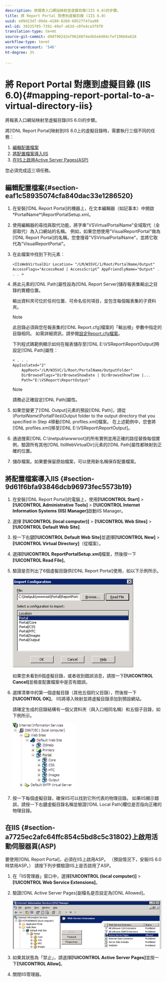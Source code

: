 ```yaml
---
description: 將報表入口網站映射至虛擬目錄(IIS 6.0)的步驟。
title: 將 Report Portal 對應到虛擬目錄 (IIS 6.0)
uuid: e09d23d7-09de-4180-8260-60527f47aa98
exl-id: 39335705-7391-49af-a63d-c0fe4ca3f8f0
translation-type: tm+mt
source-git-commit: d9df90242ef96188f4e4b5e6d04cfef196b0a628
workflow-type: tm+mt
source-wordcount: '546'
ht-degree: 3%

---
```


# 將 Report Portal 對應到虛擬目錄 (IIS 6.0){#mapping-report-portal-to-a-virtual-directory-iis}

將報表入口網站映射至虛擬目錄(IIS 6.0)的步驟。

將[!DNL Report Portal]映射到IIS 6.0上的虛擬目錄時，需要執行三個不同的任務：

1. [編輯配置檔案](../../../../home/c-rpt-oview/c-install-rpt-port/c-virtual-dir/c-map-rpt-port-vdir-6.md#section-eaf1c58935074cfa840dac33e1286520)
1. [將配置檔案導入IIS](../../../../home/c-rpt-oview/c-install-rpt-port/c-virtual-dir/c-map-rpt-port-vdir-6.md#section-9d61f6bfa93846dcb96973fec5573b19)
1. [在IIS上啟用Active Server Pages(ASP)](../../../../home/c-rpt-oview/c-install-rpt-port/c-virtual-dir/c-map-rpt-port-vdir-6.md#section-a7725ec2afc64ffc854c5bd8c5c31802)

您必須完成這三項任務。

## 編輯配置檔案{#section-eaf1c58935074cfa840dac33e1286520}

1. 在安裝[!DNL Report Portal]的機器上，在文本編輯器（如記事本）中開啟\*PortalName*\ReportPortalSetup.xml。

1. 使用編輯器的尋找與取代功能，將字串&quot;VSVirtualPortalName&quot;全域取代（全部取代）為入口網站的名稱。 例如，如果您想使用&quot;VisualReportPortal&quot;做為[!DNL Report Portal]的名稱，您會搜尋&quot;VSVirtualPortalName&quot;，並將它取代為&quot;VisualReportPortal&quot;。
1. 在此檔案中找到下列元素：

   ```
   <IIsWebVirtualDir Location= "/LM/W3SVC/1/Root/PortalName/Output" AccessFlags="AccessRead | AccessScript” AppFriendlyName="Output" . . . >
   ```

1. 將此元素的[!DNL Path]屬性設為[!DNL Report Server]儲存報表集輸出之目錄的實體位置。

   輸出資料夾可位於任何位置、可命名任何項目，並包含每個報表集的子資料夾。

   >[!NOTE]
   >
   >此目錄必須與您在報表集的[!DNL Report.cfg]檔案的「輸出根」參數中指定的目錄相同。 如需詳細資訊，請參閱[設定Report.cfg檔案](../../../../home/c-rpt-oview/c-admin-rpt/c-config-rpt-files.md#concept-cf4b95344fcb4c8c877db91e5f1d345d)。

   下列程式碼範例顯示如何在報表儲存至[!DNL E:\VSReport\ReportOutput]時設定[!DNL Path]屬性：

   ```
   < . . . 
   AppIsolated="2" 
       AppRoot="/LM/W3SVC/1/Root/PortalName/OutputFolder" 
       DirBrowseFlags="DirBrowseShowDate | DirBrowseShowTime |...  
       Path="E:\VSReport\ReportOutput"
   ```

   >[!NOTE]
   >
   >請務必正確設定[!DNL Path]屬性。

1. 如果您變更了[!DNL Output]元素的預設[!DNL Path]，請從&#x200B;*\PortalName*\PortalFiles\Output folder to the output directory that you specified in Step 4移動[!DNL profiles.xml]檔案。 在上述範例中，您會將[!DNL profiles.xml]移至[!DNL E:\VSReport\ReportOutput]。

1. 通過搜索[!DNL C:\Inetpub\wwwroot]的所有實例並用正確的路徑替換每個實例，驗證所有其他[!DNL IIsWebVirtualDir]元素的[!DNL Path]屬性都映射到正確的位置。

1. 儲存檔案。如果要保留原始檔案，可以使用新名稱保存配置檔案。

## 將配置檔案導入IIS {#section-9d61f6bfa93846dcb96973fec5573b19}

1. 在安裝[!DNL Report Portal]的電腦上，使用&#x200B;**[!UICONTROL Start]** > **[!UICONTROL Administrative Tools]** > **[!UICONTROL Internet Information Systems (IIS) Manager]**&#x200B;啟動IIS Manager。

1. 選擇 **[!UICONTROL (local computer)]** > **[!UICONTROL Web Sites]** > **[!UICONTROL Default Web Site]**.

1. 按一下右鍵&#x200B;**[!UICONTROL Default Web Site]**&#x200B;並選擇&#x200B;**[!UICONTROL New]** > **[!UICONTROL Virtual Directory]**（從檔案）。

1. 選擇&#x200B;**[!UICONTROL ReportPortalSetup.xml]**&#x200B;檔案，然後按一下&#x200B;**[!UICONTROL Read File]**。

1. 驗證是否列出了6個虛擬目錄供[!DNL Report Portal]使用，如以下示例所示。

   ![](assets/rptPort_dia_VirDirs.png)

   如果您未看到6個虛擬目錄，或者收到錯誤消息，請按一下&#x200B;**[!UICONTROL Cancel]**&#x200B;並檢查配置檔案中是否有錯誤。

1. 選擇清單中的第一個虛擬目錄（其他五個的父目錄），然後按一下&#x200B;**[!UICONTROL OK]**。 IIS將導入映射並將虛擬目錄添加到預設網站。

   請確定生成的目錄結構有一個父資料夾（與入口相同名稱）和五個子目錄，如下例所示。

   ![](assets/rptPort_scrn_VirDirs_Installed.png)

1. 按一下每個虛擬目錄，確保IIS可以找到它所代表的物理目錄。 如果IIS顯示錯誤，請按一下右鍵虛擬目錄名稱並驗證[!DNL Local Path]欄位是否指向正確的物理目錄。

## 在IIS {#section-a7725ec2afc64ffc854c5bd8c5c31802}上啟用活動伺服器頁(ASP)

要使用[!DNL Report Portal]，必須在IIS上啟用ASP。 （預設情況下，安裝IIS 6.0時禁用ASP。） 請按下列步驟驗證IIS上是否啟用了ASP。

1. 在「IIS管理器」窗口中，選擇&#x200B;**[!UICONTROL (local computer)]** > **[!UICONTROL Web Service Extensions]**。
1. 驗證[!DNL Active Server Pages]副檔名是否設定為[!DNL Allowed]。

   ![](assets/report_aspenable.png)

1. 如果其狀態為「禁止」，請選擇&#x200B;**[!UICONTROL Active Server Pages]**&#x200B;並按一下&#x200B;**[!UICONTROL Allow]**。
1. 關閉IIS管理器。
